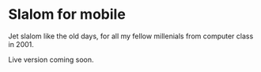 # Slalom for mobile

Jet slalom like the old days, for all my fellow millenials from computer class in 2001.

Live version coming soon.
